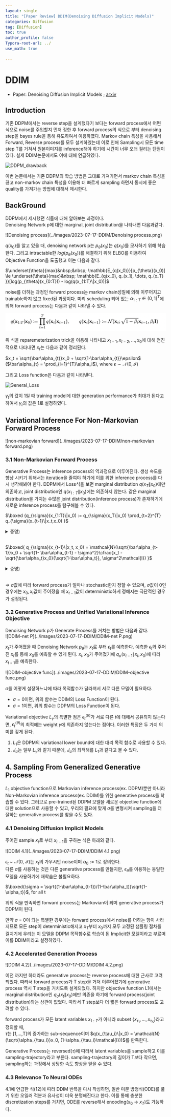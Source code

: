 ```yaml
---
layout: single
title: "[Paper Review] DDIM(Denoising Diffusion Implicit Models)"
categories: Diffusion
tag: [Diffusion]
toc: true
author_profile: false
Typora-root-url: ../
use_math: true

---
```


# DDIM 

* Paper: Denoising Diffusion Implicit Models ; [arxiv](https://arxiv.org/abs/2010.02502)	

## Introduction

기존 DDPM에서는 reverse step을 설계했다기 보다는 forward process에서 어떤 식으로 noise를 주입할지 먼저 정한 후 forward process의 식으로 부터 denoising step을 bayes rule을 통해 유도하여서 이용하였다. Markov chain 특성을 사용해서 Forward, Reverse process를 모두 설계하였는데 이로 인해 Sampling시 모든 time step T를 거쳐서 원본이미지를 inference해야 하기에 시간이 너무 오래 걸리는 단점이 있다. 실제 DDIM논문에서도 이에 대해 언급하였다.

![DDPM_drawback](../images/2023-07-17-DDIM/DDPM_drawback.png)

이번 논문에서는 기존 DDPM의 학습 방법은 그대로 가져가면서 markov chain 특성을 끊고 non-markov chain 특성을 이용해 더 빠르게 sampling 하면서 동시에 좋은 quality를 가져가는 방법에 대해서 제시한다.

## BackGround

DDPM에서 제시했던 식들에 대해 알아보는 과정이다. <br/>Denoising Network p에 대한 marginal, joint distribution을 나타내면 다음과같다.

![Denoising process](../images/2023-07-17-DDIM/Denoising process.png)

$q(x_0)$를 알고 있을 때, denoising network p는 $p_{\theta}(x_0)$는 $q(x_0)$를 모사하기 위해 학습한다. 그리고 intractable한 $log(p_{\theta}(x_0))$를 해결하기 위해 ELBO를 이용하여 Objective Function을 도출했고 이는 다음과 같다.

$\underset{\theta}{max}&nbsp;&nbsp; \mathbb{E_{q(x_0)}}[p_{\theta}(x_0)] \le \underset{\theta}{max}&nbsp; \mathbb{E_{q(x_0), q_(x_1), \dots, q_(x_T) }}[log(p_{\theta}(x_{0:T})) - log(q(x_{1:T}\|x_0))]$

noise를 더하는 과정인 forward process는 markov chain성질에 의해 이루어지고 trainable하지 않고 fixed된 과정이다. 미리 scheduling 되어 있는 $\alpha_{1:T} \in (0,1]^T$에 의해 forward process는 다음과 같이 나타낼 수 있다.

![DDPM_forward](/images/2023-07-17-DDIM/DDPM_forward.png)

위 식을 reparemeterization trick을 이용해 나타내고 $x_{t-1}, x_{t-2}, \dots, x_0$에 대해 점진적으로 나타내면 $x_t$는 다음과 같이 정리된다.

$x_t = \sqrt{\bar\alpha_{t}}x_0 + \sqrt{1-\bar\alpha_{t}}\epsilon$ ($\bar\alpha_{t} = \prod_{i=1}^{T}\alpha_i$), where $\epsilon \sim \mathcal{N}(0,\mathcal{I})$

그리고 Loss function은 다음과 같이 나타낸다.

![General_Loss](../images/2023-07-17-DDIM/General_Loss.png)

$\gamma_t$의 값이 1일 때 training model에 대한 generation performance가 최대가 된다고 하여서 $\gamma_t$의 값은 1로 설정하였다.

## Variational Inference For Non-Markovian Forward Process

![non-markovian forward](../images/2023-07-17-DDIM/non-markovian forward.png)

### 3.1 Non-Markovian Forward Process

Generative Process는 inference process의 역과정으로 이루어진다. 생성 속도를 향상 시키기 위해서는 iteration을 줄여야 하기에 이를 위한 inference process를 다시 생각해봐야 한다. DDPM에서 Loss식을 보면 marginal distribution $q(x_{T}\|x_0)$에만 의존하고, joint distribution인 $q(x_{1:T}\|x_0)$에는 의존하지 않는다. 같은 marginal distribution을 가지는 수많은 joint distribution(inference process)가 존재하기에 새로운 inference process를 탐구해볼 수 있다.

$\boxed {q_{\sigma}(x_{1:T}\|x_0) := q_{\sigma}(x_T\|x_0) \prod_{t=2}^{T} q_{\sigma}(x_{t-1}\|x_t,x_0) }$ 

<details>
<summary>증명)</summary>
$\prod_{t=1}^{T} q_{\sigma}(x_t|x_{t-1},x_0) = q_{\sigma}(x_1|x_0) \times q_{\sigma}(x_2|x_1,x_0) \times \dots \times q_{\sigma}(x_T|x_{T-1},x_0)$ 
$q_{\sigma}(x_t|x_{t-1},x_0) = \cfrac{q_{\sigma}(x_{t-1}|x_t,x_0) q_{\sigma}(x_t|x_0)}{q_{\sigma}(x_{t-1}|x_0)}$이기에<br/>

$\prod_{t=1}^{T} q_{\sigma}(x_t|x_{t-1},x_0) = q_{\sigma}(x_1|x_0) \times \cfrac{q_{\sigma}(x_{1}|x_2,x_0) q_{\sigma}(x_2|x_0)}{q_{\sigma}(x_{1}|x_0)} \times \cfrac{q_{\sigma}(x_{2}|x_3,x_0) q_{\sigma}(x_3|x_0)}{q_{\sigma}(x_{2}|x_0)} \times \dots \times \cfrac{q_{\sigma}(x_{T-1}|x_T,x_0) q_{\sigma}(x_T|x_0)}{q_{\sigma}(x_{T-1}|x_0)}$<br/>

 &ensp;&emsp;&emsp;&emsp;&emsp;&emsp;&emsp;&emsp;&emsp;&emsp;&emsp;$= q_{\sigma}(x_T|x_0) \prod_{t=2}^{T} q_{\sigma}(x_{t-1}|x_t,x_0)$

</details><br/>

$\boxed{ q_{\sigma}(x_{t-1}\|x_t, x_0) =  \mathcal{N}(\sqrt{\bar\alpha_{t-1}}x_0 + \sqrt{1- \bar\alpha_{t-1} - \sigma^2}\cfrac{x_t - \sqrt{\bar\alpha_t}x_0}{\sqrt{1-\bar\alpha_t}}, \sigma^2\mathcal{I}) }$   

<details>
<summary>증명)</summary>
$x_{t-1} = \sqrt{\bar\alpha_{t-1}}x_0 + \sqrt{1-\bar\alpha_{t-1}}\epsilon_{t-1}$<br/>$x_{t-1} = \sqrt{\bar\alpha_{t-1}}x_0 + \sqrt{1-\bar\alpha_{t-1}-\sigma^2}\epsilon_{t} + \sigma\epsilon_t$(reparameterization trick)<br/>$x_{t-1} = \sqrt{\bar\alpha_{t-1}}x_0 + \sqrt{1-\bar\alpha_{t-1}-\sigma^2}\cfrac{x_t - \sqrt{\bar\alpha_t}x_0}{\sqrt{1-\bar\alpha_t}} + \sigma\epsilon_t&ensp; (x_t = \sqrt{\bar\alpha_{t}}x_0 + \sqrt{1-\bar\alpha_{t}}\epsilon_t$)



</details><br/>

=> $\sigma$값에 따라 forward process가 얼마나 stochastic한지 정할 수 있으며, $\sigma$값이 0인 경우에는 $x_0, x_t$값이 주어졌을 때 $x_{t-1}$값이 deterministic하게 정해지는 극단적인 경우가 설정된다.

### 3.2 Generative Process and Unified Variational Inference Objective

Denoising Network p가 Generate Process를 거치는 방법은 다음과 같다.<br/>![DDIM-net P](../images/2023-07-17-DDIM/DDIM-net P.png)

$x_t$가 주어졌을 때 Denoising Network $p_{\theta}$는 $x_t$로 부터 $\epsilon_t$를 예측한다. 예측한 $\epsilon_t$와 주어진 $x_t$를 통해 $x_0$를 예측할 수 있게 된다. $x_t, x_0$가 주어졌기에 $q_{\sigma}(x_{t-1}\|x_t,x_0)$에 따라 $x_{t-1}$을 예측한다.

![DDIM-objective func](../images/2023-07-17-DDIM/DDIM-objective func.png)

$\sigma$를 어떻게 설정하느냐에 따라 목적함수가 달라져서 서로 다른 모델이 필요하다.

* $\sigma = 0$이면, 위의 함수는 DDIM의 Loss Function이 된다.
* $\sigma = 1$이면, 위의 함수는 DDPM의 Loss Function이 된다.

Variational objective $L_{\gamma}$의 특별한 점은 $\epsilon_t^{(\theta)}$가 서로 다른 t에 대해서 공유되지 않는다면, $\epsilon_t^{(\theta)}$의 최적해는 weight $\gamma$에 의존하지 않는다는 점이다. 이러한 특징은 두 가지 의미를 갖게 된다.

1. $L_1$은 DDPM의 variational lower bound에 대한 대리 목적 함수로 사용할 수 있다.
2. $J_{\sigma}$는 일부 $L_{\gamma}$와 같기 때문에, $J_{\sigma}$의 최적해를 $L_1$과 같다고 볼 수 있다.

## 4. Sampling From Generalized Generative Process

$L_1$ objective function으로 Markovian inference process(ex. DDPM)뿐만 아니라 Non-Markovian inference process(ex. DDIM)를 위한 generative process를 학습할 수 있다. 그러므로 pre-trained된 DDPM 모델을 새로운 objective function에 대한 solution으로 사용할 수 있고, 우리의 필요에 맞게 $\sigma$를 변형시켜 sampling을 더 잘하는 generative process를 찾을 수도 있다.

### 4.1 Denoising Diffusion Implicit Models

주어진 sample $x_t$로 부터 $x_{t-1}$을 구하는 식은 아래와 같다.

![DDIM 4.1](../images/2023-07-17-DDIM/DDIM 4.1.png)

$\epsilon_t$ ~ $\mathcal{N}$(0, $\mathcal{I}$)는 $x_t$의 가우시안 noise이며 $\alpha_0 := 1$로 정의한다.<br/>다른 $\sigma$를 사용하는 것은 다른 generative process를 만들지만, $\epsilon_{\theta}$를 이용하는 동일한 모델을 사용하기에 재학습은 불필요하다. 

$\boxed{\sigma = \sqrt{(1-\bar\alpha_{t-1})/(1-\bar\alpha_t)}\sqrt{1-\alpha_t}}$, for all t

위의 식을 만족하면 forward process는 Markovian이 되며 generative process가 DDPM이 된다.

만약 $\sigma$ = 0이 되는 특별한 경우에는 forward process에서 noise를 더하는 항이 사라지므로 모든 step이 deterministic해지고 $x_T$부터 $x_0$까지 모두 고정된 샘플링 절차를 걸치기에 우리는 이 모델을 DDPM 목적함수로 학습이 된 Implicit한 모델이라고 부르며 이를 DDIM이라고 설정하였다.

### 4.2 Accelerated Generation Process

![DDIM 4.2](../images/2023-07-17-DDIM/DDIM 4.2.png)

이전 까지만 하더라도 generative process는 reverse process에 대한 근사로 고려되었다. 따라서 forward process가 T step을 거쳐 이루어졌기에 generative process 역시 T step을 거치도록 설계되었다. 하지만 objective function L1에서는 marginal distribution인 $q_{\sigma}(x_t\|x_0)$에만 의존을 하기에 forward process(joint distribution)와는 상관이 없었다. 따라서 T step보다 더 짧은 forward process도 고려할 수 있다.

forward process가 모든 latent variables $x_{1:T}$가 아니라 subset {$x_{\tau_1}, \dots, x_{\tau_S}$}라고 정의할 때, <br/>$\tau$는 [1,$\dots$,T]의 증가하는 sub-sequence이며 $q(x_{\tau_i}\|x_0) = \mathcal{N}(\sqrt{\alpha_{\tau_i}}x_0, (1-\alpha_{\tau_i}\mathcal{I}))$를 만족한다.

Generative Process는 reversed($\tau$)에 따라서 latent variables를 sample하고 이를 sampling-trajectory라고 부른다. sampling-trajectory의 길이가 T보다 작으면, sampling하는 과정에서 상당한 속도 향상을 얻을 수 있다.

### 4.3 Relevance To Neural ODEs

4.1에 언급한 식(12)에 따라 DDIM 반복을 다시 작성하면, 일반 미분 방정식(ODE)를 풀기 위한 오일러 적분과 유사성이 더욱 분명해진다고 한다. 이를 통해 충분한 discretization steps를 거치면, ODE를 reverse해서 encoding($x_0$ -> $x_T$)도 가능하다.

